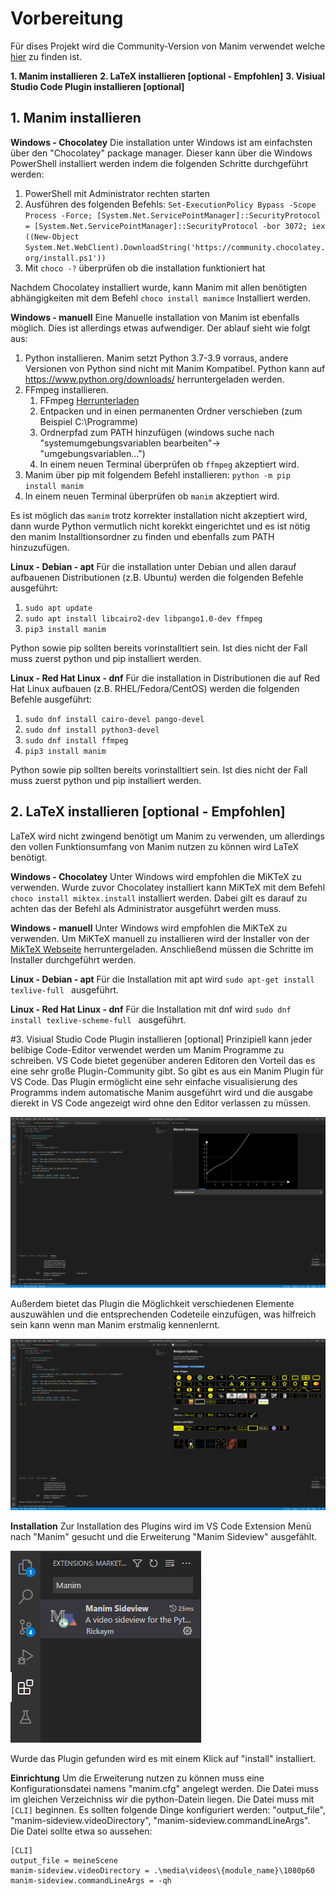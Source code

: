 # Vorbereitung
Für dises Projekt wird die Community-Version von Manim verwendet welche [hier](https://github.com/ManimCommunity/manim) zu finden ist. 


**1. Manim installieren**
**2. LaTeX installieren [optional - Empfohlen]**
**3. Visiual Studio Code Plugin installieren [optional]**


## 1. Manim installieren
**Windows - Chocolatey**
Die installation unter Windows ist am einfachsten über den "Chocolatey" package manager. Dieser kann über die Windows PowerShell installiert werden indem die folgenden Schritte durchgeführt werden: 
1. PowerShell mit Administrator rechten starten
2. Ausführen des folgenden Befehls: ```
   Set-ExecutionPolicy Bypass -Scope Process -Force; [System.Net.ServicePointManager]::SecurityProtocol = [System.Net.ServicePointManager]::SecurityProtocol -bor 3072; iex ((New-Object System.Net.WebClient).DownloadString('https://community.chocolatey.org/install.ps1')) ```
3. Mit ```choco -?``` überprüfen ob die installation funktioniert hat

Nachdem Chocolatey installiert wurde, kann Manim mit allen benötigten abhängigkeiten mit dem Befehl ```choco install manimce```  Installiert werden.

**Windows - manuell**
Eine Manuelle installation von Manim ist ebenfalls möglich. Dies ist allerdings etwas aufwendiger. Der ablauf sieht wie folgt aus:
1. Python installieren. Manim setzt Python 3.7-3.9 vorraus, andere Versionen von Python sind nicht mit Manim Kompatibel. Python kann auf https://www.python.org/downloads/ herruntergeladen werden.
2. FFmpeg installieren.
   1. FFmpeg [Herrunterladen](https://www.gyan.dev/ffmpeg/builds/ffmpeg-release-essentials.7z)
   2. Entpacken und in einen permanenten Ordner verschieben (zum Beispiel C:\Programme\)
   3. Ordnerpfad zum PATH hinzufügen (windows suche nach "systemumgebungsvariablen bearbeiten"-> "umgebungsvariablen...")
   4. In einem neuen Terminal überprüfen ob ```ffmpeg``` akzeptiert wird.
3. Manim über pip mit folgendem Befehl installieren: ```python -m pip install manim```
4. In einem neuen Terminal überprüfen ob ```manim``` akzeptiert wird.

Es ist möglich das ```manim``` trotz korrekter installation nicht akzeptiert wird, dann wurde Python vermutlich nicht korekkt eingerichtet und es ist nötig den manim Installtionsordner zu finden und ebenfalls zum PATH hinzuzufügen. 

**Linux - Debian - apt**
Für die installation unter Debian und allen darauf aufbauenen Distributionen (z.B. Ubuntu) werden die folgenden Befehle ausgeführt:
1. ```sudo apt update```
2. ```sudo apt install libcairo2-dev libpango1.0-dev ffmpeg```
3. ```pip3 install manim```

Python sowie pip sollten bereits vorinstalltiert sein. Ist dies nicht der Fall muss zuerst python und pip installiert werden.

**Linux - Red Hat Linux - dnf**
Für die installation in Distributionen die auf Red Hat Linux aufbauen (z.B. RHEL/Fedora/CentOS) werden die folgenden Befehle ausgeführt:

1. ```sudo dnf install cairo-devel pango-devel```
2. ```sudo dnf install python3-devel```
3. ```sudo dnf install ffmpeg```
4. ```pip3 install manim```

Python sowie pip sollten bereits vorinstalltiert sein. Ist dies nicht der Fall muss zuerst python und pip installiert werden.

## 2. LaTeX installieren [optional - Empfohlen]
LaTeX wird nicht zwingend benötigt um Manim zu verwenden, um allerdings den vollen Funktionsumfang von Manim nutzen zu können wird LaTeX benötigt.

**Windows - Chocolatey**
Unter Windows wird empfohlen die MiKTeX zu verwenden. Wurde zuvor Chocolatey installiert kann MiKTeX mit dem Befehl ```choco install miktex.install``` installiert werden. Dabei gilt es darauf zu achten das der Befehl als Administrator ausgeführt werden muss.

**Windows - manuell**
Unter Windows wird empfohlen die MiKTeX zu verwenden. Um MiKTeX manuell zu installieren wird der Installer von der [MikTeX Webseite](https://miktex.org/download) herruntergeladen. Anschließend müssen die Schritte im Installer durchgeführt werden.

**Linux - Debian - apt**
Für die Installation mit apt wird ```sudo apt-get install texlive-full ``` ausgeführt.

**Linux - Red Hat Linux - dnf**
Für die Installation mit dnf wird ```sudo dnf install texlive-scheme-full ``` ausgeführt.

#3. Visiual Studio Code Plugin installieren [optional]
Prinzipiell kann jeder belibige Code-Editor verwendet werden um Manim Programme zu schreiben. VS Code bietet gegenüber anderen Editoren den Vorteil das es eine sehr große Plugin-Community gibt. So gibt es aus ein Manim Plugin für VS Code. Das Plugin ermöglicht eine sehr einfache visualisierung des Programms indem automatische Manim ausgeführt wird und die ausgabe dierekt in VS Code angezeigt wird ohne den Editor verlassen zu müssen.


![VSCodePluginExample](mediaFiles/VSCodePluginExample.png)


Außerdem bietet das Plugin die Möglichkeit verschiedenen Elemente auszuwählen und die entsprechenden Codeteile einzufügen, was hilfreich sein kann wenn man Manim erstmalig kennenlernt.


![VSCodePluginExampleGallery](mediaFiles/VSCodePluginExampleGallery.png)

**Installation**
Zur Installation des Plugins wird im VS Code Extension Menü nach "Manim" gesucht und die Erweiterung "Manim Sideview" ausgefählt.


![VSCodePluginSuche](mediaFiles/VSCodePluginSuche.png)


Wurde das Plugin gefunden wird es mit einem Klick auf "install" installiert.

**Einrichtung**
Um die Erweiterung nutzen zu können muss eine Konfigurationsdatei namens "manim.cfg" angelegt werden. Die Datei muss im gleichen Verzeichniss wir die python-Datein liegen. Die Datei muss mit ```[CLI]``` beginnen. Es sollten folgende Dinge konfiguriert werden: "output_file", "manim-sideview.videoDirectory", "manim-sideview.commandLineArgs". 
Die Datei sollte etwa so aussehen:
```
[CLI]
output_file = meineScene
manim-sideview.videoDirectory = .\media\videos\{module_name}\1080p60
manim-sideview.commandLineArgs = -qh
```
